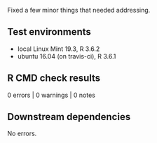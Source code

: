 Fixed a few minor things that needed addressing.

## Test environments
* local Linux Mint 19.3, R 3.6.2
* ubuntu 16.04 (on travis-ci), R 3.6.1


## R CMD check results
0 errors | 0 warnings | 0 notes


## Downstream dependencies
No errors.
